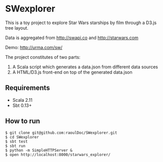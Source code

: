 # SWexplorer

This is a toy project to explore Star Wars starships by film through a D3.js tree layout.

Data is aggregated from http://swapi.co and http://starwars.com

Demo: http://urma.com/sw/

The project constitutes of two parts:

1. A Scala script which generates a data.json from different data sources
2. A HTML/D3.js front-end on top of the generated data.json

## Requirements

* Scala 2.11
* Sbt 0.13+

## How to run
```
$ git clone git@github.com:raoulDoc/SWexplorer.git
$ cd SWexplorer
$ sbt test
$ sbt run
$ python -m SimpleHTTPServer &
$ open http://localhost:8000/starwars_explorer/
```
